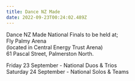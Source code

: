 ```yaml
---
title: Dance NZ Made
date: 2022-09-23T00:24:02.489Z
---
```

Dance NZ Made National Finals to be held at;  
Fly Palmy Arena  
(located in Central Energy Trust Arena)  
61 Pascal Street, Palmerston North.

Friday 23 September - National Duos & Trios  
Saturday 24 September - National Solos & Teams
